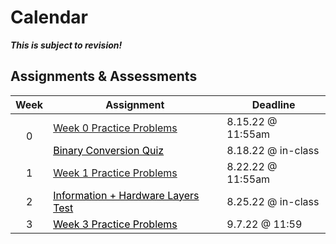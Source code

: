 
# Calendar

***This is subject to revision!***

<!-- <iframe src="https://calendar.google.com/calendar/embed?height=800&wkst=1&bgcolor=%23ffffff&ctz=America%2FNew_York&showTitle=1&showNav=1&showDate=1&showPrint=0&showTabs=0&showCalendars=0&showTz=0&src=Y19jbGFzc3Jvb21jNzc5MGY2YkBncm91cC5jYWxlbmRhci5nb29nbGUuY29t&color=%233F51B5" style="border-width:0" width="inherit" height="inherit" frameborder="0" scrolling="no"></iframe> -->

## Assignments & Assessments

<table class="table">
    <thead>
        <tr>
            <th scope="col"><div style="text-align: center;">Week</div></th>
            <th scope="col"><div style="text-align: center;">Assignment</div></th>
            <th scope="col"><div style="text-align: center;">Deadline</div></th>
        </tr>
    </thead>
    <tbody>
        <tr>
            <td rowspan="2"><div style="text-align: center;">0</div></td>
            <td><a class="btn btn-link" tabindex="-1" href="https://github.com/APCSP-SLCA/Weekly-Assignments/raw/main/Week%200%20Assignments/Week%200%20Practice%20Problems.zip">Week 0 Practice Problems</a></td>
            <td>8.15.22 @ 11:55am</td>
        </tr>
        <tr>
            <td><a class="btn btn-link disabled" style="color: black;" tabindex="-1" href="#">Binary Conversion Quiz</a></td>
            <td>8.18.22 @ in-class</td>
        </tr>
        <tr>
            <td><div style="text-align: center;">1</div></td>
            <td><a class="btn btn-link" tabindex="-1" href="https://github.com/APCSP-SLCA/Weekly-Assignments/raw/main/Week%201%20Assignments/week_1_practice.pdf">Week 1 Practice Problems</a></td>
            <td>8.22.22 @ 11:55am</td>
        </tr>
        <tr>
            <td><div style="text-align: center;">2</div></td>
            <td><a class="btn btn-link disabled" style="color: black;" tabindex="-1" href="#">Information + Hardware Layers Test</a></td>
            <td>8.25.22 @ in-class</td>
        </tr>
        <tr>
            <td><div style="text-align: center;">3</div></td>
            <td><a class="btn btn-link disabled" style="color: black;" tabindex="-1" href="#">Week 3 Practice Problems</a></td>
            <td>9.7.22 @ 11:59</td>
        </tr>
    </tbody>
</table>
